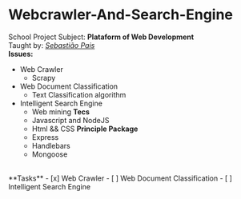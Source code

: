 # Webcrawler-And-Search-Engine
School Project
Subject: **Plataform of Web Development** <br>
Taught by: [_Sebastião Pais_](https:github.com/sebastiaopais.github.io)<br>
**Issues:**
- Web Crawler
  - Scrapy
- Web Document Classification
  - Text Classification algorithm
- Intelligent Search Engine
  - Web mining
**Tecs**
  - Javascript and NodeJS
  - Html && CSS
**Principle Package**
  - Express
  - Handlebars
  - Mongoose
<br>
**Tasks**
  - [x] Web Crawler
  - [ ] Web Document Classification
  - [ ] Intelligent Search Engine
 
  

